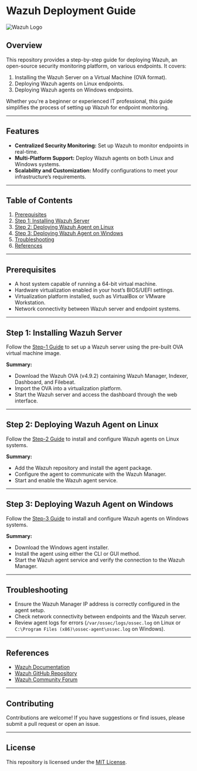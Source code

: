 # **Wazuh Deployment Guide**

![Wazuh Logo](https://documentation.wazuh.com/assets/images/logo_wazuh-588d01e0.png)

## **Overview**

This repository provides a step-by-step guide for deploying Wazuh, an open-source security monitoring platform, on various endpoints. It covers:  
1. Installing the Wazuh Server on a Virtual Machine (OVA format).  
2. Deploying Wazuh agents on Linux endpoints.  
3. Deploying Wazuh agents on Windows endpoints.  

Whether you're a beginner or experienced IT professional, this guide simplifies the process of setting up Wazuh for endpoint monitoring.

---

## **Features**
- **Centralized Security Monitoring:** Set up Wazuh to monitor endpoints in real-time.  
- **Multi-Platform Support:** Deploy Wazuh agents on both Linux and Windows systems.  
- **Scalability and Customization:** Modify configurations to meet your infrastructure’s requirements.  

---

## **Table of Contents**
1. [Prerequisites](#prerequisites)  
2. [Step 1: Installing Wazuh Server](#step-1-installing-wazuh-server)  
3. [Step 2: Deploying Wazuh Agent on Linux](#step-2-deploying-wazuh-agent-on-linux)  
4. [Step 3: Deploying Wazuh Agent on Windows](#step-3-deploying-wazuh-agent-on-windows)  
5. [Troubleshooting](#troubleshooting)  
6. [References](#references)  

---

## **Prerequisites**
- A host system capable of running a 64-bit virtual machine.  
- Hardware virtualization enabled in your host’s BIOS/UEFI settings.  
- Virtualization platform installed, such as VirtualBox or VMware Workstation.  
- Network connectivity between Wazuh server and endpoint systems.  

---

## **Step 1: Installing Wazuh Server**

Follow the [Step-1 Guide](Step-1-Install-Wazuh-Server.md) to set up a Wazuh server using the pre-built OVA virtual machine image.  

**Summary:**  
- Download the Wazuh OVA (v4.9.2) containing Wazuh Manager, Indexer, Dashboard, and Filebeat.  
- Import the OVA into a virtualization platform.  
- Start the Wazuh server and access the dashboard through the web interface.

---

## **Step 2: Deploying Wazuh Agent on Linux**

Follow the [Step-2 Guide](Step-2-Deploy-Wazuh-Agent-Linux.md) to install and configure Wazuh agents on Linux systems.  

**Summary:**  
- Add the Wazuh repository and install the agent package.  
- Configure the agent to communicate with the Wazuh Manager.  
- Start and enable the Wazuh agent service.  

---

## **Step 3: Deploying Wazuh Agent on Windows**

Follow the [Step-3 Guide](Step-3-Deploy-Wazuh-Agent-Windows.md) to install and configure Wazuh agents on Windows systems.  

**Summary:**  
- Download the Windows agent installer.  
- Install the agent using either the CLI or GUI method.  
- Start the Wazuh agent service and verify the connection to the Wazuh Manager.

---

## **Troubleshooting**
- Ensure the Wazuh Manager IP address is correctly configured in the agent setup.  
- Check network connectivity between endpoints and the Wazuh server.  
- Review agent logs for errors (`/var/ossec/logs/ossec.log` on Linux or `C:\Program Files (x86)\ossec-agent\ossec.log` on Windows).  

---

## **References**
- [Wazuh Documentation](https://documentation.wazuh.com/)  
- [Wazuh GitHub Repository](https://github.com/wazuh/wazuh)  
- [Wazuh Community Forum](https://wazuh.com/community/)  

---

## **Contributing**

Contributions are welcome! If you have suggestions or find issues, please submit a pull request or open an issue.

---

## **License**
This repository is licensed under the [MIT License](LICENSE).
